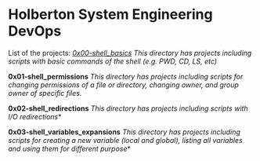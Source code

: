 # Holberton System Engineering DevOps

List of the projects:
*[0x00-shell_basics](https://github.com/KristiSeraj/holberton-system_engineering-devops/tree/master/0x00-shell_basics)*
*This directory has projects including scripts with basic commands of the shell (e.g. PWD, CD, LS, etc)*

**0x01-shell_permissions**
*This directory has projects including scripts for changing permissions of a file or directory, changing owner, and group owner of specific files.*

**0x02-shell_redirections**
*This directory has projects including scripts with I/O redirections**

**0x03-shell_variables_expansions**
*This directory has projects including scripts for creating a new variable (local and global),  listing all variables and using them for different purpose**
